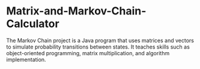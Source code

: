 # Matrix-and-Markov-Chain-Calculator
The Markov Chain project is a Java program that uses matrices and vectors to simulate probability transitions between states. It teaches skills such as object-oriented programming, matrix multiplication, and algorithm implementation.
